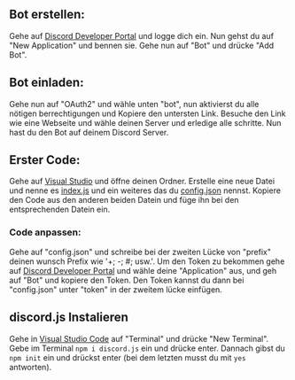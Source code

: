 ## Bot erstellen:
Gehe auf [Discord Developer Portal](https://discord.com/developers/applications) und logge dich ein. Nun gehst du auf "New Application" und bennen sie. Gehe nun
auf "Bot" und drücke "Add Bot". 

## Bot einladen:
Gehe nun auf "OAuth2" und wähle unten "bot", nun aktivierst du alle nötigen berrechtigungen und Kopiere den untersten Link. Besuche den Link wie eine Webseite und wähle deinen Server und erledige alle schritte. Nun hast du den Bot auf deinem Discord Server.

## Erster Code:
Gehe auf [Visual Studio](https://code.visualstudio.com/download) und öffne deinen Ordner. Erstelle eine neue Datei und nenne es [index.js](https://github.com/Nitro-Gamer/discord-bots/blob/main/Sprache:%20discord.js/STEP%201/index.js) und ein weiteres das du [config.json](https://github.com/Nitro-Gamer/discord-bots/blob/main/Sprache:%20discord.js/STEP%201/config.json) nennst. Kopiere den Code aus den anderen beiden Datein und füge ihn bei den entsprechenden Datein ein.

### Code anpassen:
Gehe auf "config.json" und schreibe bei der zweiten Lücke von "prefix" deinen wunsch Prefix wie '+; -; #; usw.'. Um den Token zu bekommen gehe auf [Discord Developer Portal](https://discord.com/developers/applications) und wähle deine "Application" aus, und geh auf "Bot" und kopiere den Token. Den Token kannst du dann bei "config.json" unter "token" in der zweitem lücke einfügen.

## discord.js Instalieren
Gehe in [Visual Studio Code](https://code.visualstudio.com/download) auf "Terminal" und drücke "New Terminal". Gebe im Terminal ``npm i discord.js`` ein und drücke enter. Dannach gibst du ``npm init`` ein und drückst enter (bei dem letzten musst du mit ``yes`` antworten).
